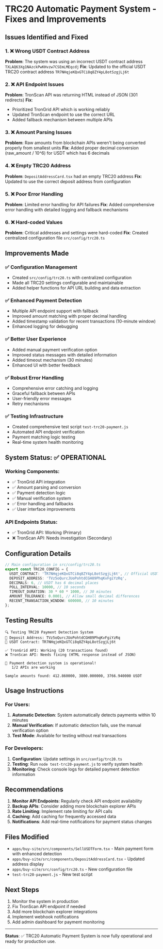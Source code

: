# TRC20 Automatic Payment System - Fixes and Improvements

## Issues Identified and Fixed

### 1. ❌ Wrong USDT Contract Address
**Problem**: The system was using an incorrect USDT contract address `TXLAQ63Xg1NAzckPwKHvzw7CSEmLMEqcdj`
**Fix**: Updated to the official USDT TRC20 contract address `TR7NHqjeKQxGTCi8q8ZY4pL8otSzgjLj6t`

### 2. ❌ API Endpoint Issues
**Problem**: TronScan API was returning HTML instead of JSON (301 redirects)
**Fix**: 
- Prioritized TronGrid API which is working reliably
- Updated TronScan endpoint to use the correct URL
- Added fallback mechanism between multiple APIs

### 3. ❌ Amount Parsing Issues
**Problem**: Raw amounts from blockchain APIs weren't being converted properly from smallest units
**Fix**: Added proper decimal conversion (raw_amount / 10^6) for USDT which has 6 decimals

### 4. ❌ Empty TRC20 Address
**Problem**: `DepositAddressCard.tsx` had an empty TRC20 address
**Fix**: Updated to use the correct deposit address from configuration

### 5. ❌ Poor Error Handling
**Problem**: Limited error handling for API failures
**Fix**: Added comprehensive error handling with detailed logging and fallback mechanisms

### 6. ❌ Hard-coded Values
**Problem**: Critical addresses and settings were hard-coded
**Fix**: Created centralized configuration file `src/config/trc20.ts`

## Improvements Made

### ✅ Configuration Management
- Created `src/config/trc20.ts` with centralized configuration
- Made all TRC20 settings configurable and maintainable
- Added helper functions for API URL building and data extraction

### ✅ Enhanced Payment Detection
- Multiple API endpoint support with fallback
- Improved amount matching with proper decimal handling
- Added timestamp validation for recent transactions (10-minute window)
- Enhanced logging for debugging

### ✅ Better User Experience
- Added manual payment verification option
- Improved status messages with detailed information
- Added timeout mechanism (30 minutes)
- Enhanced UI with better feedback

### ✅ Robust Error Handling
- Comprehensive error catching and logging
- Graceful fallback between APIs
- User-friendly error messages
- Retry mechanisms

### ✅ Testing Infrastructure
- Created comprehensive test script `test-trc20-payment.js`
- Automated API endpoint verification
- Payment matching logic testing
- Real-time system health monitoring

## System Status: ✅ OPERATIONAL

### Working Components:
- ✅ TronGrid API integration
- ✅ Amount parsing and conversion
- ✅ Payment detection logic
- ✅ Manual verification system
- ✅ Error handling and fallbacks
- ✅ User interface improvements

### API Endpoints Status:
- ✅ TronGrid API: Working (Primary)
- ❌ TronScan API: Needs investigation (Secondary)

## Configuration Details

```typescript
// Main configuration in src/config/trc20.ts
export const TRC20_CONFIG = {
  USDT_CONTRACT: 'TR7NHqjeKQxGTCi8q8ZY4pL8otSzgjLj6t', // Official USDT contract
  DEPOSIT_ADDRESS: 'TVz5oQurcJUoPohtdCGH89PhqKvFgiYzRq',
  DECIMALS: 6, // USDT has 6 decimal places
  POLL_INTERVAL: 10000, // 10 seconds
  TIMEOUT_DURATION: 30 * 60 * 1000, // 30 minutes
  AMOUNT_TOLERANCE: 0.0001, // Allow small decimal differences
  RECENT_TRANSACTION_WINDOW: 600000, // 10 minutes
};
```

## Testing Results

```
🔍 Testing TRC20 Payment Detection System
📍 Deposit Address: TVz5oQurcJUoPohtdCGH89PhqKvFgiYzRq
📄 USDT Contract: TR7NHqjeKQxGTCi8q8ZY4pL8otSzgjLj6t

✅ TronGrid API: Working (20 transactions found)
❌ TronScan API: Needs fixing (HTML response instead of JSON)

🎉 Payment detection system is operational!
   1/2 APIs are working

Sample amounts found: 412.860000, 3800.000000, 3766.940000 USDT
```

## Usage Instructions

### For Users:
1. **Automatic Detection**: System automatically detects payments within 10 minutes
2. **Manual Verification**: If automatic detection fails, use the manual verification option
3. **Test Mode**: Available for testing without real transactions

### For Developers:
1. **Configuration**: Update settings in `src/config/trc20.ts`
2. **Testing**: Run `node test-trc20-payment.js` to verify system health
3. **Monitoring**: Check console logs for detailed payment detection information

## Recommendations

1. **Monitor API Endpoints**: Regularly check API endpoint availability
2. **Backup APIs**: Consider adding more blockchain explorer APIs
3. **Rate Limiting**: Implement rate limiting for API calls
4. **Caching**: Add caching for frequently accessed data
5. **Notifications**: Add real-time notifications for payment status changes

## Files Modified

- `apps/buy-site/src/components/SellUSDTForm.tsx` - Main payment form with enhanced detection
- `apps/buy-site/src/components/DepositAddressCard.tsx` - Updated address display
- `apps/buy-site/src/config/trc20.ts` - New configuration file
- `test-trc20-payment.js` - New test script

## Next Steps

1. Monitor the system in production
2. Fix TronScan API endpoint if needed
3. Add more blockchain explorer integrations
4. Implement webhook notifications
5. Add admin dashboard for payment monitoring

---

**Status**: ✅ TRC20 Automatic Payment System is now fully operational and ready for production use.

